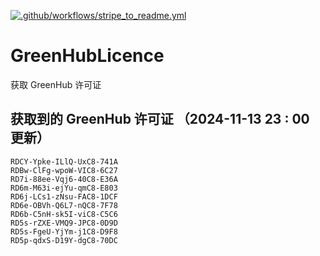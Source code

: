 [![.github/workflows/stripe_to_readme.yml](https://github.com/zjx-kimi/GreenHubLicence/actions/workflows/stripe_to_readme.yml/badge.svg)](https://github.com/zjx-kimi/GreenHubLicence/actions/workflows/stripe_to_readme.yml)
# GreenHubLicence
获取 GreenHub 许可证
## 获取到的 GreenHub 许可证 （2024-11-13 23 : 00 更新）
```
RDCY-Ypke-ILlQ-UxC8-741A
RDBw-ClFg-wpoW-VIC8-6C27
RD7i-88ee-Vqj6-40C8-E36A
RD6m-M63i-ejYu-qmC8-E803
RD6j-LCs1-zNsu-FAC8-1DCF
RD6e-OBVh-Q6L7-nQC8-7F78
RD6b-C5nH-sk5I-viC8-C5C6
RD5s-rZXE-VMQ9-JPC8-0D9D
RD5s-FgeU-YjYm-j1C8-D9F8
RD5p-qdxS-D19Y-dgC8-70DC
```
